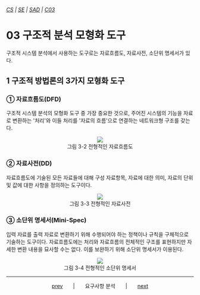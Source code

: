 ###### [*CS*](../../README.md) | [*SE*](../README.md) | [*SAD*](README.md) | [*C03*](C03-00.md)

# 03 구조적 분석 모형화 도구

구조적 시스템 분석에서 사용하는 도구로는 자료흐름도, 자료사전, 소단위 명세서가 있다.

## 1 구조적 방법론의 3가지 모형화 도구

### ① 자료흐름도(DFD)

구조적 시스템 분석의 모형화 도구 중 가장 중요한 것으로, 주어진 시스템의 기능을 자료로 변환하는 '처리'와 이들 처리를 '자료의 흐름'으로 연결하는 네트워크형 구조를 갖는다.

<p align="center">
    <img src="https://user-images.githubusercontent.com/75299843/107905312-aab71b80-6f91-11eb-8313-41a7fbf39143.jpg"><br/>
    그림 3-2 전형적인 자료흐름도
</p>

### ② 자료사전(DD)

자료흐름도에 기술된 모든 자료들에 대해 구성 자료항목, 자료에 대한 의미, 자료의 단위 및 값에 대한 사항을 정의하는 도구이다.

<p align="center">
    <img src="https://user-images.githubusercontent.com/75299843/107905315-ad197580-6f91-11eb-8d20-847e8e6fe6a3.jpg"><br/>
    그림 3-3 전형적인 자료사전
</p>

### ③ 소단위 명세서(Mini-Spec)

입력 자료를 출력 자료로 변환하기 위해 수행되어야 하는 정책이나 규칙을 구체적으로 기술하는 도구이다. 자료흐름도에는 처리와 자료흐름의 전체적인 구조를 표현하지만 자세한 변환 내용을 묘사할 수는 없다. 이를 보완하기 위해 소단위 명세서가 이용된다.

<p align="center">
    <img src="https://user-images.githubusercontent.com/75299843/107905317-af7bcf80-6f91-11eb-97df-20d0c2e0ff7d.jpg"><br/>
    그림 3-4 전형적인 소단위 명세서
</p>

---

<p align="center">
    <a href="C03-02.md">prev</a>
    &nbsp; &nbsp; &nbsp; | &nbsp; &nbsp; &nbsp;
    요구사항 분석
    &nbsp; &nbsp; &nbsp; | &nbsp; &nbsp; &nbsp;
    <a href="C03-04.md">next</a>
</p>
